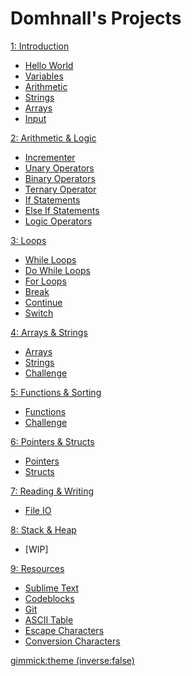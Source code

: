 <head>
<script type="text/javascript" src="//ajax.googleapis.com/ajax/libs/jquery/1.9.1/jquery.min.js"></script>
<script type="text/javascript" src="//cdnjs.cloudflare.com/ajax/libs/gist-embed/2.1/gist-embed.min.js"></script>



</head>

# Domhnall's Projects

[1: Introduction](C1_input_process_output.md)

  * [Hello World](C1_input_process_output.md#Hello_World!)
  * [Variables](C1_input_process_output.md#Variables)
  * [Arithmetic](C1_input_process_output.md#Arithmetic)
  * [Strings](C1_input_process_output.md#Working_with_Strings)
  * [Arrays](C1_input_process_output.md#Arrays)
  * [Input](C1_input_process_output.md#Input!!)



[2: Arithmetic & Logic]()

  * [Incrementer](C2_arithmetic_logic.md#A_Simple_Incrementer)
  * [Unary Operators](C2_arithmetic_logic.md#Unary_Operators)
  * [Binary Operators](C2_arithmetic_logic.md#Maths_Operators)
  * [Ternary Operator](C2_arithmetic_logic.md#Ternary_Operator)
  * [If Statements](C2_arithmetic_logic.md#If_Statements)
  * [Else If Statements](C2_arithmetic_logic.md#Else_If)
  * [Logic Operators](C2_arithmetic_logic.md#Logic_Operators)


[3: Loops]()

  * [While Loops](C3_loops.md#While_Loops)
  * [Do While Loops](C3_loops.md#Do_While)
  * [For Loops](C3_loops.md#For_Loops)
  * [Break](C3_loops.md#Break)
  * [Continue](C3_loops.md#Continue)
  * [Switch](C3_loops.md#Switch)

[4: Arrays & Strings]()

  * [Arrays](C10_arrays.md)
  * [Strings](C11_strings.md)
  * [Challenge](C11_strings.md#Coding_Challenge)

[5: Functions & Sorting]()

  * [Functions](C12_functions.md)
  * [Challenge](C12_functions.md#Maths)

[6: Pointers & Structs]()

  * [Pointers](C6_pointers.md)
  * [Structs](C8_structs.md)

[7: Reading & Writing]()

  * [File IO](C9_reading_writing.md)

[8: Stack & Heap]()
  * [WIP]

[9: Resources]()

 * [Sublime Text](sublime.md)
 * [Codeblocks]()
 * [Git]()
 * [ASCII Table](table.html)
 * [Escape Characters]()
 * [Conversion Characters]()

[gimmick:theme (inverse:false)](flatly)


